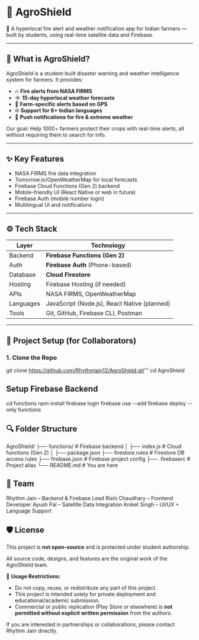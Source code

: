 # 🌾 AgroShield

🚨 A hyperlocal fire alert and weather notification app for Indian farmers — built by students, using real-time satellite data and Firebase.

---

## 🧠 What is AgroShield?

AgroShield is a student-built disaster warning and weather intelligence system for farmers. It provides:

- 🔥 **Fire alerts from NASA FIRMS**
- ☀️ **15-day hyperlocal weather forecasts**
- 📍 **Farm-specific alerts based on GPS**
- 🌐 **Support for 6+ Indian languages**
- 🔔 **Push notifications for fire & extreme weather**

Our goal: Help 1000+ farmers protect their crops with real-time alerts, all without requiring them to search for info.

---

## ✨ Key Features

- NASA FIRMS fire data integration
- Tomorrow.io/OpenWeatherMap for local forecasts
- Firebase Cloud Functions (Gen 2) backend
- Mobile-friendly UI (React Native or web in future)
- Firebase Auth (mobile number login)
- Multilingual UI and notifications

---

## ⚙️ Tech Stack

| Layer        | Technology           |
|--------------|----------------------|
| Backend      | **Firebase Functions (Gen 2)** |
| Auth         | **Firebase Auth** (Phone-based) |
| Database     | **Cloud Firestore** |
| Hosting      | Firebase Hosting (if needed) |
| APIs         | NASA FIRMS, OpenWeatherMap |
| Languages    | JavaScript (Node.js), React Native (planned) |
| Tools        | Git, GitHub, Firebase CLI, Postman |

---

## 🚀 Project Setup (for Collaborators)

### 1. Clone the Repo
git clone https://github.com/Rhythmjain12/AgroShield.git'''
cd AgroShield

## Setup Firebase Backend
cd functions
npm install
firebase login
firebase use --add
firebase deploy --only functions

## 🔍 Folder Structure
AgroShield/
├── functions/             # Firebase backend
│   ├── index.js           # Cloud functions (Gen 2)
│   ├── package.json
├── firestore.rules        # Firestore DB access rules
├── firebase.json          # Firebase project config
├── .firebaserc            # Project alias
└── README.md              # You are here

## 👥 Team
Rhythm Jain – Backend & Firebase Lead
Rishi Chaudhary – Frontend Developer
Ayush Pal – Satellite Data Integration
Aniket Singh – UI/UX + Language Support

## 🛡 License

This project is **not open-source** and is protected under student authorship.

All source code, designs, and features are the original work of the AgroShield team.

📌 **Usage Restrictions:**
- Do not copy, reuse, or redistribute any part of this project.
- This project is intended solely for private deployment and educational/academic submission.
- Commercial or public replication (Play Store or elsewhere) is **not permitted without explicit written permission** from the authors.

If you are interested in partnerships or collaborations, please contact Rhythm Jain directly.
